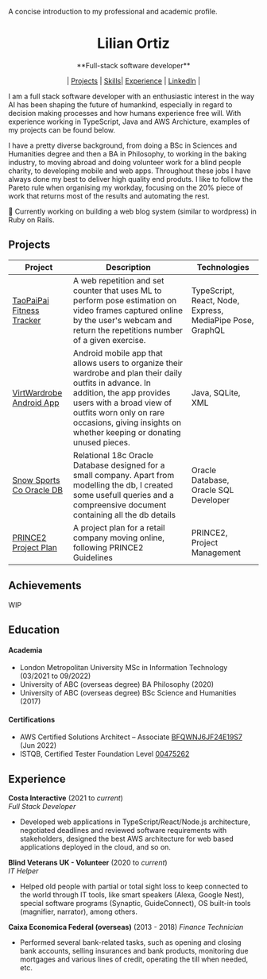 A concise introduction to my professional and academic profile.

<div align="center">
  <h1>Lilian Ortiz</h1>
  **Full-stack software developer**<br>
    
| [Projects](https://github.com/ortizlilian/Resume/README.md#projects) | [Skills](https://github.com/ortizlilian/Resume/README.md#achievements)| [Experience](https://github.com/ortizlilian/Resume/README.md#experience) | [LinkedIn](https://www.linkedin.com/in/ortizlilian/) |
  <br>
</div>


I am a full stack software developer with an enthusiastic interest in the way AI has been shaping the future of humankind, especially in regard to decision making processes and how humans experience free will. With experience working in TypeScript, Java and AWS Archicture, examples of my projects can be found below.

I have a pretty diverse background, from doing a BSc in Sciences and Humanities degree and then a BA in Philosophy, to working in the baking industry, to moving abroad and doing volunteer work for a blind people charity, to developing mobile and web apps. Throughout these jobs I have always done my best to deliver high quality end produts. I like to follow the Pareto rule when organising my workday, focusing on the 20% piece of work that returns most of the results and automating the rest. 

:pencil: Currently working on building a web blog system (similar to wordpress) in Ruby on Rails.

## Projects

|Project        |Description                                           |Technologies              |
|----------|------------------------------------------------------|----------------------------------------|
|[TaoPaiPai Fitness Tracker](https://github.com/ortizlilian/taopaipai)| A web repetition and set counter that uses ML to perform pose estimation on video frames captured online by the user's webcam and return the repetitions number of a given exercise. | TypeScript, React, Node, Express, MediaPipe Pose, GraphQL |
|[VirtWardrobe Android App](https://github.com/ortizlilian)| Android mobile app that allows users to organize their wardrobe and plan their daily outfits in advance. In addition, the app provides users with a broad view of outfits worn only on rare occasions, giving insights on whether keeping or donating unused pieces. | Java, SQLite, XML |
|[Snow Sports Co Oracle DB](https://github.com/ortizlilian)| Relational 18c Oracle Database designed for a small company. Apart from modelling the db, I created some usefull queries and a compreensive document containing all the db details | Oracle Database, Oracle SQL Developer |
|[PRINCE2 Project Plan](https://github.com/ortizlilian) | A project plan for a retail company moving online, following PRINCE2 Guidelines | PRINCE2, Project Management |

## Achievements

WIP

## Education

#### Academia
- London Metropolitan University MSc in Information Technology (03/2021 to 09/2022)
- University of ABC (overseas degree) BA Philosophy (2020)
- University of ABC (overseas degree) BSc Science and Humanities (2017)

#### Certifications
- AWS Certified Solutions Architect – Associate [BFQWNJ6JF24E19S7](https://drive.google.com/file/d/1IGfbhBMkm8GLsDIBu2SgO7I3X9E56JEf/view) (Jun 2022)
- ISTQB, Certified Tester Foundation Level [00475262](https://drive.google.com/file/d/1jhB1m83Bsg8SE3tkZWLryL-fpNP0WJmw/view)

## Experience

**Costa Interactive** (2021 to *current*)    
*Full Stack Developer* 
- Developed web applications in TypeScript/React/Node.js architecture, negotiated deadlines and reviewed software requirements with stakeholders, designed the best AWS architecture for web based applications deployed in the cloud, and so on.

**Blind Veterans UK - Volunteer** (2020 to *current*)   
*IT Helper*  
- Helped old people with partial or total sight loss to keep connected to the world through IT tools, like smart speakers (Alexa, Google Nest), special software programs (Synaptic, GuideConnect), OS built-in tools (magnifier, narrator), among others.

**Caixa Economica Federal (overseas)** (2013 - 2018)
*Finance Technician*  
- Performed several bank-related tasks, such as opening and closing bank accounts, selling insurances and bank products, monitoring due mortgages and various lines of credit, operating the till when needed, etc.

